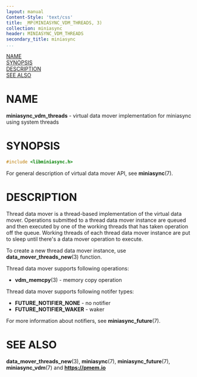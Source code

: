```yaml
---
layout: manual
Content-Style: 'text/css'
title: _MP(MINIASYNC_VDM_THREADS, 3)
collection: miniasync
header: MINIASYNC_VDM_THREADS
secondary_title: miniasync
...
```


[comment]: <> (SPDX-License-Identifier: BSD-3-Clause)
[comment]: <> (Copyright 2022, Intel Corporation)

[comment]: <> (miniasync_vdm_threads.3 -- man page for miniasync vdm threads mover API)

[NAME](#name)<br />
[SYNOPSIS](#synopsis)<br />
[DESCRIPTION](#description)<br />
[SEE ALSO](#see-also)<br />


# NAME #

**miniasync_vdm_threads** - virtual data mover implementation for miniasync using
system threads


# SYNOPSIS #

```c
#include <libminiasync.h>
```

For general description of virtual data mover API, see **miniasync**(7).


# DESCRIPTION #

Thread data mover is a thread-based implementation of the virtual data mover.
Operations submitted to a thread data mover instance are queued and then executed
by one of the working threads that has taken operation off the queue. Working threads
of each thread data mover instance are put to sleep until there's a data mover operation
to execute.

To create a new thread data mover instance, use **data_mover_threads_new**(3) function.

Thread data mover supports following operations:

* **vdm_memcpy**(3) - memory copy operation

Thread data mover supports following notifer types:

* **FUTURE_NOTIFIER_NONE** - no notifier
* **FUTURE_NOTIFIER_WAKER** - waker

For more information about notifiers, see **miniasync_future**(7).


# SEE ALSO #

**data_mover_threads_new**(3),
**miniasync**(7), **miniasync_future**(7),
**miniasync_vdm**(7) and **<https://pmem.io>**
